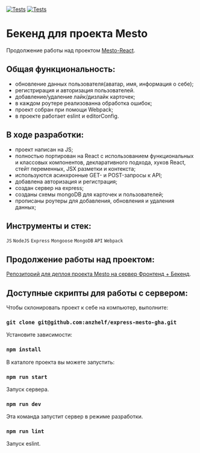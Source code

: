 [![Tests](../../actions/workflows/tests-13-sprint.yml/badge.svg)](../../actions/workflows/tests-13-sprint.yml) [![Tests](../../actions/workflows/tests-14-sprint.yml/badge.svg)](../../actions/workflows/tests-14-sprint.yml)

# Бекенд для проекта Mesto

Продолжение работы над проектом [Mesto-React](https://github.com/anzhelf/mesto-react).

## Общая функциональность:

- обновление данных пользователя(аватар, имя, информация о себе);
- регистрирация и авторизация пользователей.
- добавление/удаление лайк/дизлайк карточек;
- в каждом роутере реализованна обработка ошибок;
- проект собран при помощи Webpack;
- в проекте работает eslint и editorConfig.

## В ходе разработки:

- проект написан на JS;
- полностью портирован на React с использованием функциональных и классовых компонентов, декларативного подхода, хуков React, стейт переменных, JSX разметки и контекста;
- используются асинхронные GET- и POST-запросы к API;
- добавлена авторизация и регистрация;
- cоздан сервер на express;
- созданы схемы mongoDB для карточек и пользователей;
- прописаны роутеры для добавления, обновления и удаления данных;

## Инструменты и стек:

`JS` `NodeJS` `Express` `Mongoose` `MongoDB` `API` `Webpack`

## Продолжение работы над проектом:

[Репозиторий для деплоя проекта Mesto на сервер Фронтенд + Бекенд](https://github.com/anzhelf/react-mesto-api-full-gha).

## Доступные скрипты для работы с сервером:

Чтобы склонировать проект к себе на компьютер, выполните:

### `git clone git@github.com:anzhelf/express-mesto-gha.git`

Установите зависимости:

### `npm install`

В каталоге проекта вы можете запустить:

### `npm run start`

Запуск сервера.

### `npm run dev`

Эта команда запустит сервер в режиме разработки.

### `npm run lint`

Запуск eslint.
